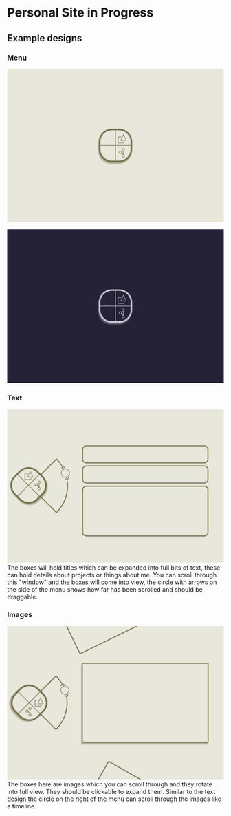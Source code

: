 # Personal Site in Progress
## Example designs
### Menu
![Main menu design, 2 out of 4 logos made inside of a rounded square](designs/CiteDesign2_Initial.png)

![Main menu design dark mode, same as above](designs/CiteDesign2_Page.png)

### Text
![Main text view, the square menu to the left side with boxes of expandable text to the right](designs/CiteDesign2_Text.png)
The boxes will hold titles which can be expanded into full bits of text, these can
hold details about projects or things about me. You can scroll through this "window"
and the boxes will come into view, the circle with arrows on the side of the menu
shows how far has been scrolled and should be draggable.

### Images
![Main image view, the square menu to the left side and images that rotate downward](designs/CiteDesign2_Main.png)
The boxes here are images which you can scroll through and they rotate into full
view. They should be clickable to expand them. Similar to the text design the circle
on the right of the menu can scroll through the images like a timeline.